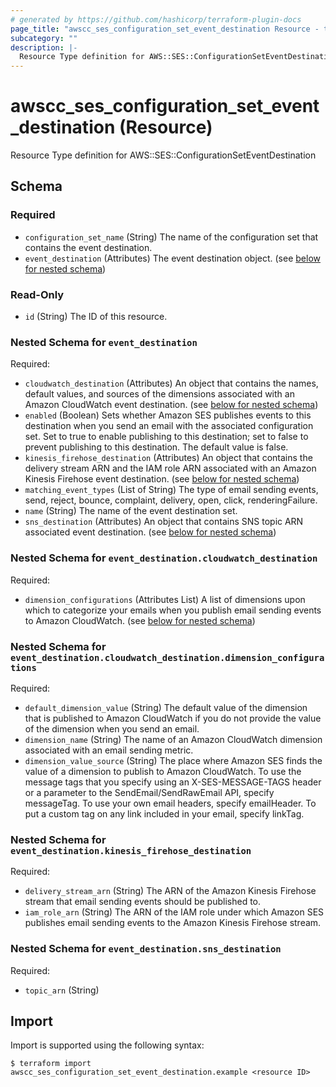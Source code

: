 ```yaml
---
# generated by https://github.com/hashicorp/terraform-plugin-docs
page_title: "awscc_ses_configuration_set_event_destination Resource - terraform-provider-awscc"
subcategory: ""
description: |-
  Resource Type definition for AWS::SES::ConfigurationSetEventDestination
---
```


# awscc_ses_configuration_set_event_destination (Resource)

Resource Type definition for AWS::SES::ConfigurationSetEventDestination



<!-- schema generated by tfplugindocs -->
## Schema

### Required

- `configuration_set_name` (String) The name of the configuration set that contains the event destination.
- `event_destination` (Attributes) The event destination object. (see [below for nested schema](#nestedatt--event_destination))

### Read-Only

- `id` (String) The ID of this resource.

<a id="nestedatt--event_destination"></a>
### Nested Schema for `event_destination`

Required:

- `cloudwatch_destination` (Attributes) An object that contains the names, default values, and sources of the dimensions associated with an Amazon CloudWatch event destination. (see [below for nested schema](#nestedatt--event_destination--cloudwatch_destination))
- `enabled` (Boolean) Sets whether Amazon SES publishes events to this destination when you send an email with the associated configuration set. Set to true to enable publishing to this destination; set to false to prevent publishing to this destination. The default value is false.
- `kinesis_firehose_destination` (Attributes) An object that contains the delivery stream ARN and the IAM role ARN associated with an Amazon Kinesis Firehose event destination. (see [below for nested schema](#nestedatt--event_destination--kinesis_firehose_destination))
- `matching_event_types` (List of String) The type of email sending events, send, reject, bounce, complaint, delivery, open, click, renderingFailure.
- `name` (String) The name of the event destination set.
- `sns_destination` (Attributes) An object that contains SNS topic ARN associated event destination. (see [below for nested schema](#nestedatt--event_destination--sns_destination))

<a id="nestedatt--event_destination--cloudwatch_destination"></a>
### Nested Schema for `event_destination.cloudwatch_destination`

Required:

- `dimension_configurations` (Attributes List) A list of dimensions upon which to categorize your emails when you publish email sending events to Amazon CloudWatch. (see [below for nested schema](#nestedatt--event_destination--cloudwatch_destination--dimension_configurations))

<a id="nestedatt--event_destination--cloudwatch_destination--dimension_configurations"></a>
### Nested Schema for `event_destination.cloudwatch_destination.dimension_configurations`

Required:

- `default_dimension_value` (String) The default value of the dimension that is published to Amazon CloudWatch if you do not provide the value of the dimension when you send an email.
- `dimension_name` (String) The name of an Amazon CloudWatch dimension associated with an email sending metric.
- `dimension_value_source` (String) The place where Amazon SES finds the value of a dimension to publish to Amazon CloudWatch. To use the message tags that you specify using an X-SES-MESSAGE-TAGS header or a parameter to the SendEmail/SendRawEmail API, specify messageTag. To use your own email headers, specify emailHeader. To put a custom tag on any link included in your email, specify linkTag.



<a id="nestedatt--event_destination--kinesis_firehose_destination"></a>
### Nested Schema for `event_destination.kinesis_firehose_destination`

Required:

- `delivery_stream_arn` (String) The ARN of the Amazon Kinesis Firehose stream that email sending events should be published to.
- `iam_role_arn` (String) The ARN of the IAM role under which Amazon SES publishes email sending events to the Amazon Kinesis Firehose stream.


<a id="nestedatt--event_destination--sns_destination"></a>
### Nested Schema for `event_destination.sns_destination`

Required:

- `topic_arn` (String)

## Import

Import is supported using the following syntax:

```shell
$ terraform import awscc_ses_configuration_set_event_destination.example <resource ID>
```

